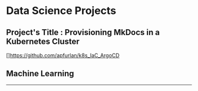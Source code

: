 
# Data Science Projects


## Project's Title : Provisioning MkDocs in a Kubernetes Cluster

[]https://github.com/apfurlan/k8s_IaC_ArgoCD


## Machine Learning
---

